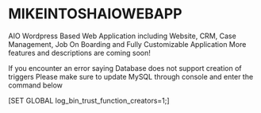 # MIKEINTOSHAIOWEBAPP
AIO Wordpress Based Web Application including Website, CRM, Case Management, Job On Boarding and Fully Customizable Application 
More features and descriptions are coming soon!

If you encounter an error saying Database does not support creation of triggers
Please make sure to update MySQL through console and enter the command below

[SET GLOBAL log_bin_trust_function_creators=1;]
